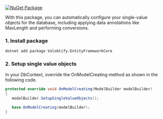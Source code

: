 [![NuGet Package](https://img.shields.io/nuget/v/Valobtify.EntityFrameworkCore)](https://www.nuget.org/packages/Valobtify.EntityFrameworkCore/)

With this package, you can automatically configure your single-value objects for the database, including applying data annotations like MaxLength and performing conversions.
### 1. Install package
  ```bash
  dotnet add package Valobtify.EntityFrameworkCore
  ```


### 2. Setup single value objects 
In your DbContext, override the OnModelCreating method as shown in the following code.
 ```csharp
protected override void OnModelCreating(ModelBuilder modelBuilder)
{
    modelBuilder.SetupSingleValueObjects();

    base.OnModelCreating(modelBuilder);
}
 ```
